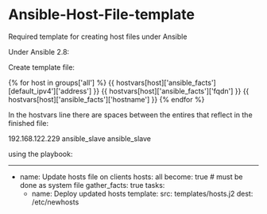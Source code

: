 # Ansible-Host-File-template
Required template for creating host files under Ansible

Under Ansible 2.8:

Create template file:

{% for host in groups['all'] %}
{{ hostvars[host]['ansible_facts'][default_ipv4']['address'] }} {{ hostvars[host]['ansible_facts']['fqdn'] }} {{ hostvars[host]['ansible_facts']['hostname'] }}
{% endfor %}

In the hostvars line there are spaces between the entires that reflect in the finished file:

192.168.122.229 ansible_slave ansible_slave

using the playbook:

---
- name: Update hosts file on clients
  hosts: all
  become: true    # must be done as system file
  gather_facts: true
  tasks:
    - name: Deploy updated hosts
      template:
        src: templates/hosts.j2
        dest: /etc/newhosts
